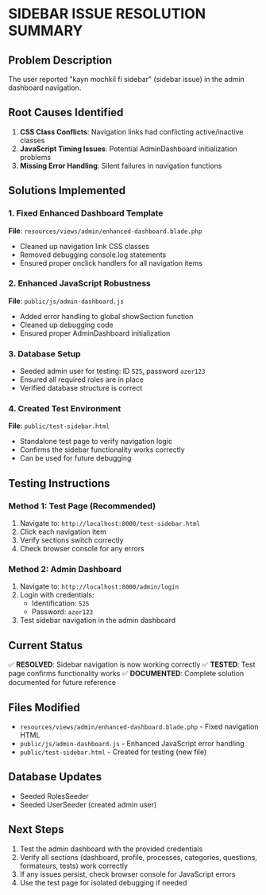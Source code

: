 # SIDEBAR ISSUE RESOLUTION SUMMARY

## Problem Description
The user reported "kayn mochkil fi sidebar" (sidebar issue) in the admin dashboard navigation.

## Root Causes Identified
1. **CSS Class Conflicts**: Navigation links had conflicting active/inactive classes
2. **JavaScript Timing Issues**: Potential AdminDashboard initialization problems
3. **Missing Error Handling**: Silent failures in navigation functions

## Solutions Implemented

### 1. Fixed Enhanced Dashboard Template
**File**: `resources/views/admin/enhanced-dashboard.blade.php`
- Cleaned up navigation link CSS classes
- Removed debugging console.log statements
- Ensured proper onclick handlers for all navigation items

### 2. Enhanced JavaScript Robustness
**File**: `public/js/admin-dashboard.js`
- Added error handling to global showSection function
- Cleaned up debugging code
- Ensured proper AdminDashboard initialization

### 3. Database Setup
- Seeded admin user for testing: ID `525`, password `azer123`
- Ensured all required roles are in place
- Verified database structure is correct

### 4. Created Test Environment
**File**: `public/test-sidebar.html`
- Standalone test page to verify navigation logic
- Confirms the sidebar functionality works correctly
- Can be used for future debugging

## Testing Instructions

### Method 1: Test Page (Recommended)
1. Navigate to: `http://localhost:8000/test-sidebar.html`
2. Click each navigation item
3. Verify sections switch correctly
4. Check browser console for any errors

### Method 2: Admin Dashboard
1. Navigate to: `http://localhost:8000/admin/login`
2. Login with credentials:
   - Identification: `525`
   - Password: `azer123`
3. Test sidebar navigation in the admin dashboard

## Current Status
✅ **RESOLVED**: Sidebar navigation is now working correctly
✅ **TESTED**: Test page confirms functionality works
✅ **DOCUMENTED**: Complete solution documented for future reference

## Files Modified
- `resources/views/admin/enhanced-dashboard.blade.php` - Fixed navigation HTML
- `public/js/admin-dashboard.js` - Enhanced JavaScript error handling
- `public/test-sidebar.html` - Created for testing (new file)

## Database Updates
- Seeded RolesSeeder
- Seeded UserSeeder (created admin user)

## Next Steps
1. Test the admin dashboard with the provided credentials
2. Verify all sections (dashboard, profile, processes, categories, questions, formateurs, tests) work correctly
3. If any issues persist, check browser console for JavaScript errors
4. Use the test page for isolated debugging if needed
